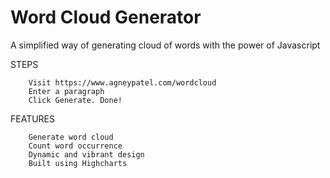 # Word Cloud Generator
A simplified way of generating cloud of words with the power of Javascript

STEPS

        Visit https://www.agneypatel.com/wordcloud
        Enter a paragraph
        Click Generate. Done!

FEATURES

        Generate word cloud
        Count word occurrence
        Dynamic and vibrant design
        Built using Highcharts
